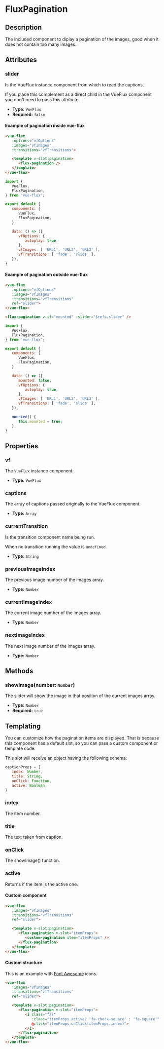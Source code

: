 ---
---

# FluxPagination

## Description

The included component to diplay a pagination of the images, good when it does not contain too many images.

## Attributes

### slider

Is the VueFlux instance component from which to read the captions.

If you place this complement as a direct child in the VueFlux component you don't need to pass this attribute.

- **Type:** `VueFlux`
- **Required:** `false`

#### Example of pagination inside vue-flux

``` html
<vue-flux
   :options="vfOptions"
   :images="vfImages"
   :transitions="vfTransitions">

   <template v-slot:pagination>
      <flux-pagination />
   </template>
</vue-flux>
```

``` javascript
import {
   VueFlux,
   FluxPagination,
} from 'vue-flux';

export default {
   components: {
      VueFlux,
      FluxPagination,
   },

   data: () => ({
      vfOptions: {
         autoplay: true,
      },
      vfImages: [ 'URL1', 'URL2', 'URL3' ],
      vfTransitions: [ 'fade', 'slide' ],
   }),
}
```

#### Example of pagination outside vue-flux

``` html
<vue-flux
   :options="vfOptions"
   :images="vfImages"
   :transitions="vfTransitions"
   ref="slider">
</vue-flux>

<flux-pagination v-if="mounted" :slider="$refs.slider" />
```

``` javascript
import {
   VueFlux,
   FluxPagination,
} from 'vue-flux';

export default {
   components: {
      VueFlux,
      FluxPagination,
   },

   data: () => ({
      mounted: false,
      vfOptions: {
         autoplay: true,
      },
      vfImages: [ 'URL1', 'URL2', 'URL3' ],
      vfTransitions: [ 'fade', 'slide' ],
   }),

   mounted() {
      this.mounted = true;
   },
}
```

## Properties

### vf

The `VueFlux` instance component.

- **Type:** `VueFlux`

### captions

The array of captions passed originally to the VueFlux component.

- **Type:** `Array`

### currentTransition

Is the transition component name being run.

When no transition running the value is `undefined`.

- **Type:** `String`

### previousImageIndex

The previous image number of the images array.

- **Type:** `Number`

### currentImageIndex

The current image number of the images array.

- **Type:** `Number`

### nextImageIndex

The next image number of the images array.

- **Type:** `Number`

## Methods

### showImage(number: `Number`)

The slider will show the image in that position of the current images array.

* **Type:** `Number`
* **Required:** `true`

## Templating

You can customize how the pagination items are displayed. That is because this component has a default slot, so you can pass a custom component or template code.

This slot will receive an object having the following schema:

``` js
captionProps = {
   index: Number,
   title: String,
   onClick: Function,
   active: Boolean,
}
```

### index

The item number.

### title

The text taken from caption.

### onClick

The showImage() function.

### active

Returns if the item is the active one.

#### Custom component

``` html
<vue-flux
   :images="vfImages"
   :transitions="vfTransitions"
   ref="slider">

   <template v-slot:pagination>
      <flux-pagination v-slot="itemProps">
         <custom-pagination item="itemProps" />
      </flux-pagination>
   </template>
</vue-flux>
```

#### Custom structure

This is an example with [Font Awesome](https://fontawesome.com/) icons.

``` html
<vue-flux
   :images="vfImages"
   :transitions="vfTransitions"
   ref="slider">

   <template v-slot:pagination>
      <flux-pagination v-slot="itemProps">
         <i class="fas"
            :class="itemProps.active? 'fa-check-square' : 'fa-square'"
            @click="itemProps.onClick(itemProps.index)">
         </i>
      </flux-pagination>
   </template>
</vue-flux>
```
